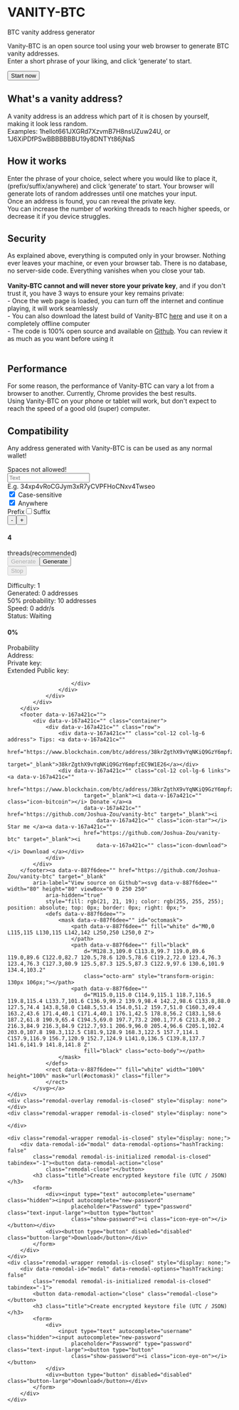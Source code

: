 <html lang="en_US">

<head>
    <script src="https://ajax.googleapis.com/ajax/libs/jquery/3.4.1/jquery.min.js"></script>
    <meta charset="UTF-8">
    <meta name="viewport" content="width=device-width,user-scalable=no,initial-scale=1,maximum-scale=1,minimum-scale=1">
    <meta http-equiv="X-UA-Compatible" content="ie=edge">
    <title>Vanity BTC | Bitcoin vanity address generator</title>
    <meta property="og:title" content="Vanity BTC">
    <meta property="og:locale" content="en_US">
    <meta name="description" content="Vanity-BTC is an open source generator using your web browser to generate Bitcoin
    vanity addresses. You can get a custom BTC vanity address right now without the need to install any software!
    After Vanity-BTC generates an address, it will create a wallet compatible with any BTC wallet!">
    <meta property="og:description" content="Vanity-BTC is an open source generator using your web browser to generate Bitcoin
    vanity addresses. You can get a custom BTC vanity address right now without the need to install any software!
    After Vanity-BTC generates an address, it will create a wallet compatible with any BTC wallet!">
    <link rel="canonical" href="https://joshua-zou.github.io/vanity-btc/">
    <meta property="og:url" content="https://joshua-zou.github.io/vanity-btc/">
    <meta property="og:site_name" content="Vanity BTC">
    <meta name="google-site-verification" content="DFWJVWz9IRrh-wjBxn0Y8ith5FTqMeJTSUtuJ595BEs">
    <!--[if IE]><link rel="icon" type="image/x-icon" href="favicon.ico" /><![endif]-->
    <link href="./bundle.js" rel="preload" as="script">
    <link href="./main.css"" rel=" stylesheet">
    <meta name="theme-color" content="#4DBA87">
    <meta name="apple-mobile-web-app-capable" content="no">
    <meta name="apple-mobile-web-app-status-bar-style" content="default">
    <meta name="apple-mobile-web-app-title" content="vanity-btc">
    <meta name="msapplication-TileColor" content="#000000">

</head>

<body data-new-gr-c-s-check-loaded="14.1018.0" data-gr-ext-installed="">
    <div id="app" class="remodal-bg render remodal-is-closed">
        <div id="content" class="container">
            <div data-v-105bd278="">
                <h1 data-v-105bd278="">VANITY-BTC</h1>
                <p data-v-105bd278="">BTC vanity address generator</p>
            </div>
            <div class="row">
                <div class="col-md-12">
                    <div data-v-e4a11f84="" class="panel">
                        <p data-v-e4a11f84=""> Vanity-BTC is an open source tool using your web browser to generate
                            BTC vanity addresses.<br data-v-e4a11f84=""> Enter a short phrase of your
                            liking, and click ‘generate’ to start. </p>
                        <div data-v-e4a11f84="" class="shortcut"><button data-v-e4a11f84="" type="button"
                                class="button-large" onclick="window.scrollTo(0,document.body.scrollHeight);">Start now</button></div>
                        <h2 data-v-e4a11f84="">What's a vanity address?</h2>
                        <p data-v-e4a11f84=""> A vanity address is an address which part of it is chosen by yourself,
                            making it look less random.<br data-v-e4a11f84=""> Examples: <span data-v-e4a11f84=""
                                class="monospace">1hellot661JXGRd7XzvmB7H8nsUZuw24U</span>, or <span
                                data-v-e4a11f84="" class="monospace">1J6XiPDfPSwBBBBBBBU19y8DNTYt86jNaS</span>
                        </p>
                        <h2 data-v-e4a11f84="">How it works</h2>
                        <p data-v-e4a11f84=""> Enter the phrase of your choice, select where you would like to place it, (prefix/suffix/anywhere) and click ‘generate’ to start.
                            Your browser will generate lots of random addresses until one matches your input.<br
                                data-v-e4a11f84=""> Once an address is found, you can reveal the private key.<br data-v-e4a11f84=""> You
                            can increase the number of working threads to reach higher speeds, or decrease it if you
                            device struggles.<br data-v-e4a11f84=""></p>
                        <h2 data-v-e4a11f84="">Security</h2>
                        <p data-v-e4a11f84=""> As explained above, everything is computed only in your browser. Nothing
                            ever leaves your machine, or even your browser tab. There is no database, no server-side
                            code. Everything vanishes when you close your tab.<br data-v-e4a11f84=""><br
                                data-v-e4a11f84=""><b data-v-e4a11f84="">Vanity-BTC cannot and will never store your
                                private key</b>, and if you don't trust it, you have 3 ways to ensure your key remains
                            private:<br data-v-e4a11f84=""> - Once the web page is loaded, you can turn off the internet
                            and continue playing, it will work seamlessly<br data-v-e4a11f84=""> - You can also download
                            the latest build of Vanity-BTC <a data-v-e4a11f84="" href="https://github.com/Joshua-Zou/vanity-btc"
                                target="_blank">here</a> and use it on a completely offline computer<br
                                data-v-e4a11f84=""> - The code is 100% open source and available on <a
                                data-v-e4a11f84="" href="https://github.com/Joshua-Zou/vanity-btc"
                                target="_blank">Github</a>. You can review it as much as you want before using it<br
                                data-v-e4a11f84=""><br data-v-e4a11f84="">
                        <h2 data-v-e4a11f84="">Performance</h2>
                        <p data-v-e4a11f84=""> For some reason, the performance of Vanity-BTC can vary a lot from a
                            browser to another. Currently, Chrome provides the best results.<br data-v-e4a11f84="">
                            Using Vanity-BTC on your phone or tablet will work, but don't expect to reach the speed of a
                            good old (super) computer. </p>
                        <h2 data-v-e4a11f84="">Compatibility</h2>
                        <p data-v-e4a11f84=""> Any address generated with Vanity-BTC is can be used as any normal wallet!
                    </div>
                </div>
            </div>
            <!---->
            <div class="row">
                <div class="col-md-6">
                    <div data-v-9eac7f80="" id="input-panel" class="panel">
                        <form data-v-9eac7f80="" class="">
                            <div data-v-9eac7f80="" class="error-text">Spaces not allowed!</div><input
                                data-v-9eac7f80="" type="text" id="input" placeholder="Text" class="text-input-large">
                            <div data-v-9eac7f80="" class="row justify-content-center hide-render">
                                <div data-v-9eac7f80="" class="spinner">
                                    <div data-v-9eac7f80=""></div>
                                    <div data-v-9eac7f80=""></div>
                                    <div data-v-9eac7f80=""></div>
                                    <div data-v-9eac7f80=""></div>
                                </div>
                            </div>
                            <div data-v-9eac7f80="" class="example hide-prerender"> E.g. <span data-v-9eac7f80=""
                                    class="monospace"> <b data-v-9eac7f80=""></b><span data-v-9eac7f80=""
                                        id="exampleAdr">34xp4vRoCGJym3xR7yCVPFHoCNxv4Twseo</span>
                                    <!---->
                                </span></div>
                            <div data-v-9eac7f80="" class="row controls hide-prerender">
                                <div class="col-12 col-sm-6 col-md-12 col-lg-6"><label data-v-9eac7f80=""
                                        class="checkbox"><input data-v-9eac7f80
                                            onchange="(this.parentElement.children[1].classList.toggle('box-checked')); disable('case-sensitive')"
                                            type="checkbox" name="checkbox" checked="checked" value="not"
                                            id="case-sensitive"><i data-v-9eac7f80="" class="left"></i>
                                        Case-sensitive </label></div>
                                <div class="col-12 col-sm-6 col-md-12 col-lg-6"><label data-v-9eac7f80=""
                                        class="checkbox"><input data-v-9eac7f80
                                            onchange="(this.parentElement.children[1].classList.toggle('box-checked')); disable('prefix/suffix')"
                                            id="prefixsuffixchecked" type="checkbox" name="checkbox" value="checked "
                                            checked="checked"><i data-v-9eac7f80="" class="left"></i>
                                        Anywhere </label></div>
                                <div data-v-9eac7f80="" class="col-12 col-sm-6 col-md-12 col-lg-6" id="prefixsuffixbox">
                                    <span data-v-9eac7f80="">Prefix</span><label data-v-9eac7f80=""
                                        class="switch"><input data-v-9eac7f80="" type="checkbox"
                                            id="sliderCheckbox"><span data-v-9eac7f80="" class="slider"
                                            onclick="changeSliderSettings()"></span></label><span
                                        data-v-9eac7f80="">Suffix</span>
                                </div>
                            </div>
                            <div data-v-9eac7f80="" class="threads hide-prerender"><input data-v-9eac7f80=""
                                    type="button" value="-" class="square-btn button-large"
                                    onclick="minusthread();" id="minusbutton"><input data-v-9eac7f80="" type="button" value="+"
                                    class="square-btn arrow button-large" onclick="addthread()">
                                <h4 data-v-9eac7f80="" id="threads">4</h4><span data-v-9eac7f80=""> threads</span><span
                                    data-v-9eac7f80="" id="recommended">(recommended)</span>
                            </div>
                            <div data-v-9eac7f80="" class="row">
                                <div data-v-9eac7f80="" class="col-lg-6 col-sm-12"><input data-v-9eac7f80=""
                                        type="button" value="Generate" disabled="disabled"
                                        class="button-large hide-render"><input data-v-9eac7f80="" type="button"
                                        value="Generate" class="button-large hide-prerender" id="startButton"></div>
                                <div data-v-9eac7f80="" class="col-lg-6 col-sm-12"><input data-v-9eac7f80=""
                                        type="button" value="Stop" disabled="disabled" id="stopButton" class="button-large"></div>
                            </div>
                        </form>
                    </div>
                </div>
                <div class="col-md-6">
                    <div data-v-3e599529="" class="panel">
                        <div data-v-3e599529="">Difficulty: <span data-v-3e599529="" class="output" id="diffIndic">1</span></div>
                        <div data-v-3e599529="">Generated: <span data-v-3e599529="" class="output"><span id="totalAdrs">0</span> addresses</span>
                        </div>
                        <div data-v-3e599529="">50% probability: <span data-v-3e599529="" class="output"><span id="50perc">10</span> addresses</span></div>
                        <div data-v-3e599529="">Speed: <span data-v-3e599529="" class="output">0 addr/s</span></div>
                        <div data-v-3e599529="">Status: <span data-v-3e599529="" class="output" id="statusIndic">Waiting</span></div>
                        <div data-v-3e599529="" class="probability">
                            <div data-v-3e599529="" class="probability-bar" style="width: 0%;"></div>
                        </div>
                        <div data-v-3e599529="" class="percentage">
                            <h4 data-v-3e599529="" id="probability-indic">0%</h4>
                            <div data-v-3e599529="">Probability</div>
                        </div>
                    </div>
                </div>
            </div>
            <div class="row">
                <div class="col-md-12">
                    <div data-v-e7ef34b6="" class="panel result">
                        <div data-v-e7ef34b6="" class="row">
                            <div data-v-e7ef34b6="" id="identicon" class="float-left"></div>
                            <div data-v-e7ef34b6="" class="col">
                                <div data-v-e7ef34b6="">Address: <span data-v-e7ef34b6="" class="output" id="outputAdr"></span></div>
                                <div data-v-e7ef34b6="">Private key:
                                    <span class="output" data-v-e7ef34b6="" id="outputScr"></span>
                                </div>
                                <div data-v-e7ef34b6="">Extended Public key:
                                    <span class="output" data-v-e7ef34b6="" id="outputXpub"></span>
                                </div>
                            </div>
                        
                        </div>
                    </div>
                </div>
            </div>
        </div>
        <footer data-v-167a421c="">
            <div data-v-167a421c="" class="container">
                <div data-v-167a421c="" class="row">
                    <div data-v-167a421c="" class="col-12 col-lg-6 address"> Tips: <a data-v-167a421c=""
                            href="https://www.blockchain.com/btc/address/38krZgthX9vYqNKiQ9GzY6mpfzEC9W1E26"
                            target="_blank">38krZgthX9vYqNKiQ9GzY6mpfzEC9W1E26</a></div>
                    <div data-v-167a421c="" class="col-12 col-lg-6 links"><a data-v-167a421c=""
                            href="https://www.blockchain.com/btc/address/38krZgthX9vYqNKiQ9GzY6mpfzEC9W1E26"
                            target="_blank"><i data-v-167a421c="" class="icon-bitcoin"></i> Donate </a><a
                            data-v-167a421c="" href="https://github.com/Joshua-Zou/vanity-btc" target="_blank"><i
                                data-v-167a421c="" class="icon-star"></i> Star me </a><a data-v-167a421c=""
                            href="https://github.com/Joshua-Zou/vanity-btc" target="_blank"><i
                                data-v-167a421c="" class="icon-download"></i> Download </a></div>
                </div>
            </div>
        </footer><a data-v-887f6dee="" href="https://github.com/Joshua-Zou/vanity-btc" target="_blank"
            aria-label="View source on Github"><svg data-v-887f6dee="" width="80" height="80" viewBox="0 0 250 250"
                aria-hidden="true"
                style="fill: rgb(21, 21, 19); color: rgb(255, 255, 255); position: absolute; top: 0px; border: 0px; right: 0px;">
                <defs data-v-887f6dee="">
                    <mask data-v-887f6dee="" id="octomask">
                        <path data-v-887f6dee="" fill="white" d="M0,0 L115,115 L130,115 L142,142 L250,250 L250,0 Z">
                        </path>
                        <path data-v-887f6dee="" fill="black"
                            d="M128.3,109.0 C113.8,99.7 119.0,89.6 119.0,89.6 C122.0,82.7 120.5,78.6 120.5,78.6 C119.2,72.0 123.4,76.3 123.4,76.3 C127.3,80.9 125.5,87.3 125.5,87.3 C122.9,97.6 130.6,101.9 134.4,103.2"
                            class="octo-arm" style="transform-origin: 130px 106px;"></path>
                        <path data-v-887f6dee=""
                            d="M115.0,115.0 C114.9,115.1 118.7,116.5 119.8,115.4 L133.7,101.6 C136.9,99.2 139.9,98.4 142.2,98.6 C133.8,88.0 127.5,74.4 143.8,58.0 C148.5,53.4 154.0,51.2 159.7,51.0 C160.3,49.4 163.2,43.6 171.4,40.1 C171.4,40.1 176.1,42.5 178.8,56.2 C183.1,58.6 187.2,61.8 190.9,65.4 C194.5,69.0 197.7,73.2 200.1,77.6 C213.8,80.2 216.3,84.9 216.3,84.9 C212.7,93.1 206.9,96.0 205.4,96.6 C205.1,102.4 203.0,107.8 198.3,112.5 C181.9,128.9 168.3,122.5 157.7,114.1 C157.9,116.9 156.7,120.9 152.7,124.9 L141.0,136.5 C139.8,137.7 141.6,141.9 141.8,141.8 Z"
                            fill="black" class="octo-body"></path>
                    </mask>
                </defs>
                <rect data-v-887f6dee="" fill="white" width="100%" height="100%" mask="url(#octomask)" class="filler">
                </rect>
            </svg></a>
    </div>
    <div class="remodal-overlay remodal-is-closed" style="display: none"></div>
    <div class="remodal-wrapper remodal-is-closed" style="display: none">

    </div>

    <div class="remodal-wrapper remodal-is-closed" style="display: none;">
        <div data-remodal-id="modal" data-remodal-options="hashTracking: false"
            class="remodal remodal-is-initialized remodal-is-closed" tabindex="-1"><button data-remodal-action="close"
                class="remodal-close"></button>
            <h3 class="title">Create encrypted keystore file (UTC / JSON)</h3>
            <form>
                <div><input type="text" autocomplete="username" class="hidden"><input autocomplete="new-password"
                        placeholder="Password" type="password" class="text-input-large"><button type="button"
                        class="show-password"><i class="icon-eye-on"></i></button></div>
                <div><button type="button" disabled="disabled" class="button-large">Download</button></div>
            </form>
        </div>
    </div>
    <div class="remodal-wrapper remodal-is-closed" style="display: none;">
        <div data-remodal-id="modal" data-remodal-options="hashTracking: false"
            class="remodal remodal-is-initialized remodal-is-closed" tabindex="-1">
            <button data-remodal-action="close" class="remodal-close"></button>
            <h3 class="title">Create encrypted keystore file (UTC / JSON)</h3>
            <form>
                <div>
                    <input type="text" autocomplete="username" class="hidden"><input autocomplete="new-password"
                        placeholder="Password" type="password" class="text-input-large"><button type="button"
                        class="show-password"><i class="icon-eye-on"></i></button>
                </div>
                <div><button type="button" disabled="disabled" class="button-large">Download</button></div>
            </form>
        </div>
    </div>
</body>

</html>

<style>
    .box-checked {
        background-color: #f75c1a;
    }
</style>
<script src="./bundle.js"></script>

<script>
    window.vanity_settings = {
        caseSensitive: false,
        anywhere: false,
        mode: "prefix",
        threads: navigator.hardwareConcurrency
    }
    change_background()
    async function change_background() {
        var rotation = 0;
        while (true) {
            rotation++;
            document.body.style.background = `linear-gradient(${rotation}deg, #F7931A, #301af7)`;
            if (rotation === 360) rotation = 0;
            await sleep(50)
        }
    }
    function sleep(ms) {
        return new Promise(resolve => setTimeout(resolve, ms));
    }
    function changeSliderSettings() {
        if (document.getElementById("sliderCheckbox").checked === false) {
            window.vanity_settings.mode = "suffix"
        } else {
            window.vanity_settings.mode = "prefix";
        }
        updateText();
    }
    function disable(element) {
        if (element === "prefix/suffix") {
            if (document.getElementById("prefixsuffixchecked").value === "checked") {
                document.querySelector("#prefixsuffixbox").style = ""
                document.getElementsByClassName("slider")[0].style["background-color"] = "";
                document.getElementById("prefixsuffixchecked").value = "not";
                window.vanity_settings.anywhere = false;
            } else {
                document.querySelector("#prefixsuffixbox").style = "pointer-events:none; background-color: #c3c3c3; padding-left: 10px; color: white;"
                document.getElementsByClassName("slider")[0].style["background-color"] = "grey";
                document.getElementById("prefixsuffixchecked").value = "checked";
                window.vanity_settings.anywhere = true;
            }
        } else if (element === "case-sensitive") {
            if (document.getElementById("case-sensitive").value !== "checked") {
                window.vanity_settings.caseSensitive = true;
                document.getElementById("case-sensitive").value = "checked"
            } else {
                window.vanity_settings.caseSensitive = false;
                document.getElementById("case-sensitive").value = "not"
            }
            updateText();
        }
        updateText();
    }
    document.getElementById("input").addEventListener("keydown", async function (code) {
        await sleep(5)
        if (code.key === " "){
            document.getElementsByClassName("error-text")[0].style.display = "block";
            document.getElementById("startButton").disabled = "disabled";
        }
        if (!document.getElementById("input").value.includes(" ")){
            document.getElementsByClassName("error-text")[0].style = ""
            document.getElementById("startButton").disabled = undefined;
        }
        updateText();
    })
    document.getElementById("threads").innerHTML = window.vanity_settings.threads;
    function addthread() {
        document.getElementById("minusbutton").disabled = undefined;
        if (window.vanity_settings.threads === 64) return;
        window.vanity_settings.threads++;
        document.getElementById("threads").innerHTML = window.vanity_settings.threads;
        document.getElementById("recommended").innerText = "";
        if (window.vanity_settings.threads === navigator.hardwareConcurrency) document.getElementById("recommended").innerText = " (recommended)"
    }
    function minusthread() {
        if (window.vanity_settings.threads === 0) return;
        window.vanity_settings.threads--;
        document.getElementById("threads").innerHTML = window.vanity_settings.threads;
        document.getElementById("recommended").innerText = "";
        if (window.vanity_settings.threads === navigator.hardwareConcurrency) document.getElementById("recommended").innerText = " (recommended)";
        if (window.vanity_settings.threads === 0) document.getElementById("minusbutton").disabled = "disabled";
    }

    async function updateText(){
        await sleep(5)
            let text = document.getElementById("input").value;
        if (window.vanity_settings.caseSensitive === false) {
            let temptext = "";
            for (var i = 0; i < text.length; i++) {
                if (Math.floor(Math.random() * 11) > 5) temptext = temptext + text.charAt(i).toUpperCase();
                else temptext = temptext + text.charAt(i).toLowerCase();
            }
            text = temptext;
        }
        let orginialtext = text;
        if (window.vanity_settings.anywhere === true) {
            text = text.slice(0, text.length);
            beginningText = "34xp4vRoCGJym3xR7yCVPFHoCNxv4Twseo".slice(0,5)
            let endingText = "34xp4vRoCGJym3xR7yCVPFHoCNxv4Twseo".slice(text.length+5);
            text = beginningText+"<u>"+orginialtext+"</u>"+endingText;
        }else{
            if (window.vanity_settings.mode === "suffix"){
                let temptext = "34xp4vRoCGJym3xR7yCVPFHoCNxv4Twseo".slice(0, 34-text.length);
                text = temptext+"<u>"+text+"</u>";
            }else if (window.vanity_settings.mode === "prefix"){
                let temptext = "4xp4vRoCGJym3xR7yCVPFHoCNxv4Twseo".slice((text.length));
                text = "3<u>"+text+"</u>"+temptext
            }
        }
        updateStats();
        document.getElementById("exampleAdr").innerHTML = text;
        }
function updateStats(){
let text = document.getElementById("input").value;
    if (window.vanity_settings.caseSensitive === true){
        var diff = 1n;
        var perc = 1n;
        for (var i = 0; i<text.length; i++){
            perc = perc * 62n;
            if (isNaN(text.charAt(i)) === true){
                // its a letter
                diff = diff*52n;
            }else{
                // its a number
                diff = diff*10n
            }
        }
        document.getElementById("50perc").innerText = diff;
        document.getElementById("diffIndic").innerText = perc;
        return;
    }
    if (window.vanity_settings.caseSensitive === false){
        var diff = 1n;
        var perc = 1n;
        for (var i = 0; i<text.length; i++){
            perc = perc * 36n;
            if (isNaN(text.charAt(i)) === true){
                // its a letter
                diff = diff*26n;
            }else{
                // its a number
                diff = diff*10n
            }
        }
        document.getElementById("diffIndic").innerText = perc;
        return document.getElementById("50perc").innerText = diff;
    }
}
</script>